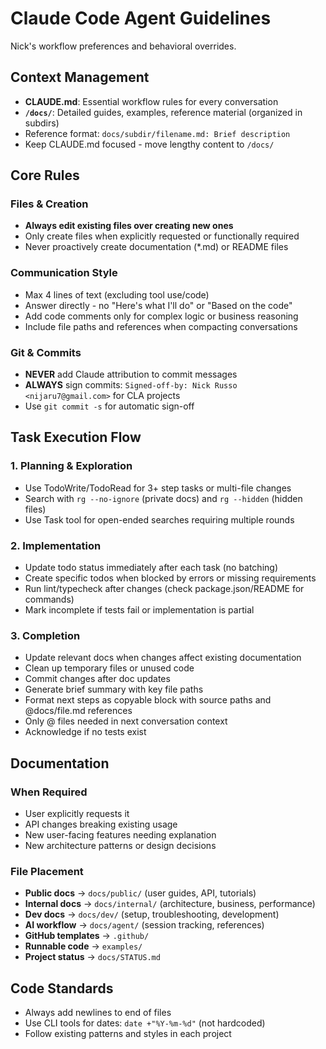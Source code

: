 # Claude Code Agent Guidelines

Nick's workflow preferences and behavioral overrides.

## Context Management
- **CLAUDE.md**: Essential workflow rules for every conversation
- **`/docs/`**: Detailed guides, examples, reference material (organized in subdirs)
- Reference format: `docs/subdir/filename.md: Brief description`
- Keep CLAUDE.md focused - move lengthy content to `/docs/`

## Core Rules

### Files & Creation
- **Always edit existing files over creating new ones**
- Only create files when explicitly requested or functionally required
- Never proactively create documentation (*.md) or README files

### Communication Style  
- Max 4 lines of text (excluding tool use/code)
- Answer directly - no "Here's what I'll do" or "Based on the code"
- Add code comments only for complex logic or business reasoning
- Include file paths and references when compacting conversations

### Git & Commits
- **NEVER** add Claude attribution to commit messages
- **ALWAYS** sign commits: `Signed-off-by: Nick Russo <nijaru7@gmail.com>` for CLA projects
- Use `git commit -s` for automatic sign-off

## Task Execution Flow

### 1. Planning & Exploration
- Use TodoWrite/TodoRead for 3+ step tasks or multi-file changes
- Search with `rg --no-ignore` (private docs) and `rg --hidden` (hidden files)
- Use Task tool for open-ended searches requiring multiple rounds

### 2. Implementation
- Update todo status immediately after each task (no batching)
- Create specific todos when blocked by errors or missing requirements
- Run lint/typecheck after changes (check package.json/README for commands)
- Mark incomplete if tests fail or implementation is partial

### 3. Completion
- Update relevant docs when changes affect existing documentation
- Clean up temporary files or unused code
- Commit changes after doc updates
- Generate brief summary with key file paths
- Format next steps as copyable block with source paths and @docs/file.md references
- Only @ files needed in next conversation context
- Acknowledge if no tests exist

## Documentation

### When Required
- User explicitly requests it
- API changes breaking existing usage
- New user-facing features needing explanation
- New architecture patterns or design decisions

### File Placement
- **Public docs** → `docs/public/` (user guides, API, tutorials)
- **Internal docs** → `docs/internal/` (architecture, business, performance) 
- **Dev docs** → `docs/dev/` (setup, troubleshooting, development)
- **AI workflow** → `docs/agent/` (session tracking, references)
- **GitHub templates** → `.github/`
- **Runnable code** → `examples/`
- **Project status** → `docs/STATUS.md`

## Code Standards
- Always add newlines to end of files
- Use CLI tools for dates: `date +"%Y-%m-%d"` (not hardcoded)
- Follow existing patterns and styles in each project